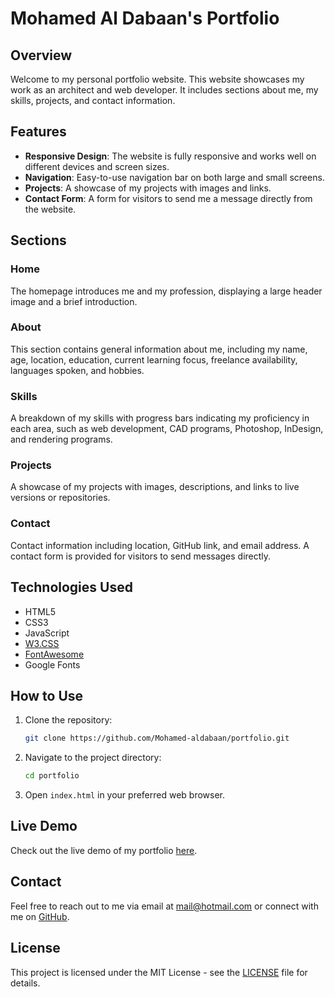 # Mohamed Al Dabaan's Portfolio

## Overview

Welcome to my personal portfolio website. This website showcases my work as an architect and web developer. It includes sections about me, my skills, projects, and contact information.

## Features

- **Responsive Design**: The website is fully responsive and works well on different devices and screen sizes.
- **Navigation**: Easy-to-use navigation bar on both large and small screens.
- **Projects**: A showcase of my projects with images and links.
- **Contact Form**: A form for visitors to send me a message directly from the website.

## Sections

### Home

The homepage introduces me and my profession, displaying a large header image and a brief introduction.

### About

This section contains general information about me, including my name, age, location, education, current learning focus, freelance availability, languages spoken, and hobbies.

### Skills

A breakdown of my skills with progress bars indicating my proficiency in each area, such as web development, CAD programs, Photoshop, InDesign, and rendering programs.

### Projects

A showcase of my projects with images, descriptions, and links to live versions or repositories.

### Contact

Contact information including location, GitHub link, and email address. A contact form is provided for visitors to send messages directly.

## Technologies Used

- HTML5
- CSS3
- JavaScript
- [W3.CSS](https://www.w3schools.com/w3css/)
- [FontAwesome](https://fontawesome.com/)
- Google Fonts

## How to Use

1. Clone the repository:
    ```sh
    git clone https://github.com/Mohamed-aldabaan/portfolio.git
    ```
2. Navigate to the project directory:
    ```sh
    cd portfolio
    ```
3. Open `index.html` in your preferred web browser.

## Live Demo

Check out the live demo of my portfolio [here](https://portfolio-eight-zeta-22.vercel.app/).

## Contact

Feel free to reach out to me via email at [mail@hotmail.com](mailto:mail@hotmail.com) or connect with me on [GitHub](https://github.com/Mohamed-aldabaan).

## License

This project is licensed under the MIT License - see the [LICENSE](LICENSE) file for details.


